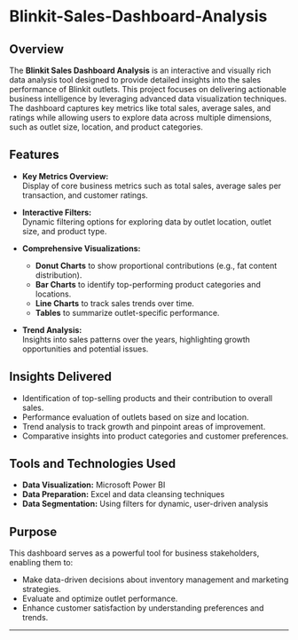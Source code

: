 # Blinkit-Sales-Dashboard-Analysis

## Overview

The **Blinkit Sales Dashboard Analysis** is an interactive and visually rich data analysis tool designed to provide detailed insights into the sales performance of Blinkit outlets. This project focuses on delivering actionable business intelligence by leveraging advanced data visualization techniques. The dashboard captures key metrics like total sales, average sales, and ratings while allowing users to explore data across multiple dimensions, such as outlet size, location, and product categories.

## Features

- **Key Metrics Overview:**  
  Display of core business metrics such as total sales, average sales per transaction, and customer ratings.

- **Interactive Filters:**  
  Dynamic filtering options for exploring data by outlet location, outlet size, and product type.

- **Comprehensive Visualizations:**  
  - **Donut Charts** to show proportional contributions (e.g., fat content distribution).  
  - **Bar Charts** to identify top-performing product categories and locations.  
  - **Line Charts** to track sales trends over time.  
  - **Tables** to summarize outlet-specific performance.

- **Trend Analysis:**  
  Insights into sales patterns over the years, highlighting growth opportunities and potential issues.

## Insights Delivered

- Identification of top-selling products and their contribution to overall sales.  
- Performance evaluation of outlets based on size and location.  
- Trend analysis to track growth and pinpoint areas of improvement.  
- Comparative insights into product categories and customer preferences.

## Tools and Technologies Used

- **Data Visualization:** Microsoft Power BI  
- **Data Preparation:** Excel and data cleansing techniques  
- **Data Segmentation:** Using filters for dynamic, user-driven analysis  

## Purpose

This dashboard serves as a powerful tool for business stakeholders, enabling them to:  
- Make data-driven decisions about inventory management and marketing strategies.  
- Evaluate and optimize outlet performance.  
- Enhance customer satisfaction by understanding preferences and trends.

---

